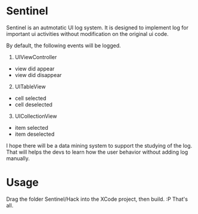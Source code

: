 # Sentinel 

Sentinel is an autmotatic UI log system.
It is designed to implement log for important ui activities without modification on the original ui code.

By default, the following events will be logged.

1. UIViewController
  * view did appear
  * view did disappear

2. UITableView
  * cell selected
  * cell deselected
  
3. UICollectionView
  * item selected
  * item deselected
  
I hope there will be a data mining system to support the studying of the log.
That will helps the devs to learn how the user behavior without adding log manually.

# Usage

Drag the folder Sentinel/Hack into the XCode project, then build.  :P That's all.
